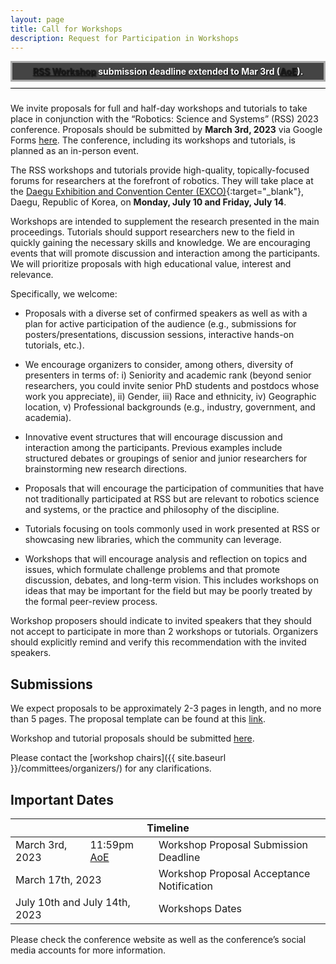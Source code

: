 ```yaml
---
layout: page
title: Call for Workshops
description: Request for Participation in Workshops
---
```


<div width="100%" style="border: solid #aaa 3px; background:#444; padding: 5px; color: white; text-align: center;">
<b style="text-shadow: 1px 1px 2px black;"><a href="{{ site.baseurl }}/information/cfw/" target="_blank">RSS Workshop</a> submission deadline extended to Mar 3rd (<a href="https://time.is/Anywhere_on_Earth">AoE</a>).</b>
</div>
<div width="100%" style="color: #777; padding: 5px; margin-bottom: 3ex; text-align: center;  border-bottom: 1px solid black;">
</div>


We invite proposals for full and half-day workshops and tutorials to take place in conjunction with the “Robotics: Science and Systems” (RSS) 2023 conference. Proposals should be submitted by **March 3rd, 2023** via Google Forms [here](https://docs.google.com/forms/d/e/1FAIpQLSec-uUS7LNlIWVGyaGucJ5qkT6oACbKLkRP2O75dXqpzKFhCQ/viewform). The conference, including its workshops and tutorials, is planned as an in-person event.

The RSS workshops and tutorials provide high-quality, topically-focused forums for researchers at the forefront of robotics. They will take place at the [Daegu Exhibition and Convention Center (EXCO)](https://exco.co.kr/eng/){:target="_blank"}, Daegu, Republic of Korea, on **Monday, July 10 and Friday, July 14**. 

Workshops are intended to supplement the research presented in the main proceedings. Tutorials should support researchers new to the field in quickly gaining the necessary skills and knowledge. We are encouraging events that will promote discussion and interaction among the participants. We will prioritize proposals with high educational value, interest and relevance. 


Specifically, we welcome:

* Proposals with a diverse set of confirmed speakers as well as with a plan for active participation of the audience (e.g., submissions for posters/presentations, discussion sessions, interactive hands-on tutorials, etc.). 

* We encourage organizers to consider, among others, diversity of presenters in terms of: i) Seniority and academic rank (beyond senior researchers, you could invite senior PhD students and postdocs whose work you appreciate), ii) Gender, iii) Race and ethnicity, iv) Geographic location, v) Professional backgrounds (e.g., industry, government, and academia).

* Innovative event structures that will encourage discussion and interaction among the participants. Previous examples include structured debates or groupings of senior and junior researchers for brainstorming new research directions.

* Proposals that will encourage the participation of communities that have not traditionally participated at RSS but are relevant to robotics science and systems, or the practice and philosophy of the discipline.

* Tutorials focusing on tools commonly used in work presented at RSS or showcasing new libraries, which the community can leverage.

* Workshops that will encourage analysis and reflection on topics and issues, which formulate challenge problems and that promote discussion, debates, and long-term vision. This includes workshops on ideas that may be important for the field but may be poorly treated by the formal peer-review process. 

Workshop proposers should indicate to invited speakers that they should not accept to participate in more than 2 workshops or tutorials. Organizers should explicitly remind and verify this recommendation with the invited speakers. 

## Submissions 

We expect proposals to be approximately 2-3 pages in length, and no more than 5 pages. The proposal template can be found at this [link](https://docs.google.com/document/d/1sB6bz24J8EMSQdpIRsUIWjjfVAJ4mJNsikNmg3f5Oug/).

Workshop and tutorial proposals should be submitted [here](https://docs.google.com/forms/d/e/1FAIpQLSec-uUS7LNlIWVGyaGucJ5qkT6oACbKLkRP2O75dXqpzKFhCQ/viewform).

Please contact the [workshop chairs]({{ site.baseurl }}/committees/organizers/) for any clarifications.




## Important Dates
<!-- 
<table class="table">
    <tbody>
      <tr>
        <td >Workshop Proposal Template <a href="https://docs.google.com/document/d/1sB6bz24J8EMSQdpIRsUIWjjfVAJ4mJNsikNmg3f5Oug/">Link</a></td>
      </tr>
      <tr>
      <td >Workshop Proposal Submission <a href="https://docs.google.com/forms/d/e/1FAIpQLSec-uUS7LNlIWVGyaGucJ5qkT6oACbKLkRP2O75dXqpzKFhCQ/viewform">Link</a></td>
      </tr>
    </tbody>
</table>


 -->
<table class="table">
    <thead>
      <tr>
        <th colspan="3">Timeline</th>
      </tr>
    </thead>
    <tbody>
      <tr>
        <td>March 3rd, 2023</td>
        <td>11:59pm <a href="https://time.is/Anywhere_on_Earth">AoE</a></td>
        <td>Workshop Proposal Submission Deadline</td>
      </tr>
      <tr>
      <td colspan="2">March 17th, 2023</td>
        <td>Workshop Proposal Acceptance Notification</td>
      </tr>
      <tr>
        <td colspan="2">July 10th and July 14th, 2023</td>
        <td>Workshops Dates</td>
      </tr>
    </tbody>
</table>


Please check the conference website as well as the conference’s social media accounts for more information.



